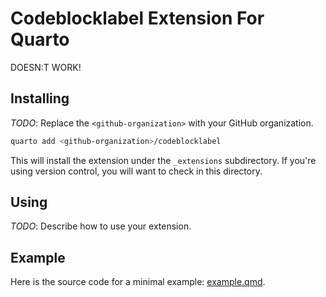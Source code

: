# Codeblocklabel Extension For Quarto

DOESN:T WORK!
## Installing

_TODO_: Replace the `<github-organization>` with your GitHub organization.

```bash
quarto add <github-organization>/codeblocklabel
```

This will install the extension under the `_extensions` subdirectory.
If you're using version control, you will want to check in this directory.

## Using

_TODO_: Describe how to use your extension.

## Example

Here is the source code for a minimal example: [example.qmd](example.qmd).

